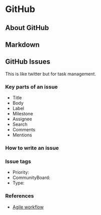 # GitHub

## About GitHub

## Markdown

## GitHub Issues
This is like twitter but for task management. 

### Key parts of an issue

* Title
* Body
* Label 
* Milestone
* Assignee
* Search
* Comments 
* Mentions 

### How to write an issue 

### Issue tags

* Priority:
* CommunityBoard:
* Type:

### References 

  - [Agile workflow](http://www.allaboutagile.com/what-is-agile-10-key-principles/)
